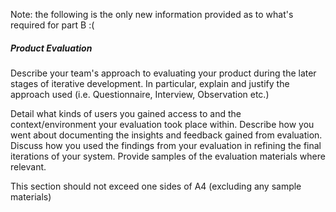 
Note: the following is the only new information provided as to what's required for part B :(

##### Product Evaluation
Describe your team's approach to evaluating your product during the later stages of iterative development.
In particular, explain and justify the approach used (i.e. Questionnaire, Interview, Observation etc.)

Detail what kinds of users you gained access to and the context/environment your evaluation took place within.
Describe how you went about documenting the insights and feedback gained from evaluation.
Discuss how you used the findings from your evaluation in refining the final iterations of your system.
Provide samples of the evaluation materials where relevant.

This section should not exceed one sides of A4 (excluding any sample materials)
